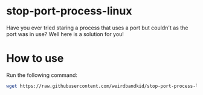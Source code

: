 # stop-port-process-linux
Have you ever tried staring a process that uses a port but couldn't as the port was in use? Well here is a solution for you!

# How to use
Run the following command:
```sh
wget https://raw.githubusercontent.com/weirdbandkid/stop-port-process-linux/main/stop-port.sh || bash stop-port.sh
```
